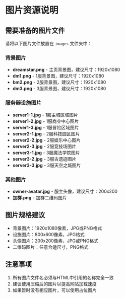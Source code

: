 # 图片资源说明

## 需要准备的图片文件

请将以下图片文件放置在 `images` 文件夹中：

### 背景图片
- **dreamstar.png** - 主页背景图，建议尺寸：1920x1080
- **dm1.png** - 1服背景图，建议尺寸：1920x1080
- **bm2.png** - 2服背景图，建议尺寸：1920x1080
- **dm3.png** - 3服背景图，建议尺寸：1920x1080

### 服务器设施图片
- **server1-1.jpg** - 1服主城区域图片
- **server1-2.jpg** - 1服商业中心图片
- **server1-3.jpg** - 1服冒险区域图片
- **server2-1.jpg** - 2服科技园区图片
- **server2-2.jpg** - 2服娱乐中心图片
- **server2-3.jpg** - 2服竞技场图片
- **server3-1.jpg** - 3服魔法学院图片
- **server3-2.jpg** - 3服古遗迹图片
- **server3-3.jpg** - 3服天空之城图片

### 其他图片
- **owner-avatar.jpg** - 服主头像，建议尺寸：200x200
- **加群.png** - 加群二维码图片

## 图片规格建议

- 背景图片：1920x1080像素，JPG或PNG格式
- 设施图片：800x600像素，JPG格式
- 头像图片：200x200像素，JPG或PNG格式
- 二维码图片：任意合适尺寸，PNG格式

## 注意事项

1. 所有图片文件名必须与HTML中引用的名称完全一致
2. 建议使用压缩后的图片以提高网站加载速度
3. 如果暂时没有相应图片，可以使用占位图片

